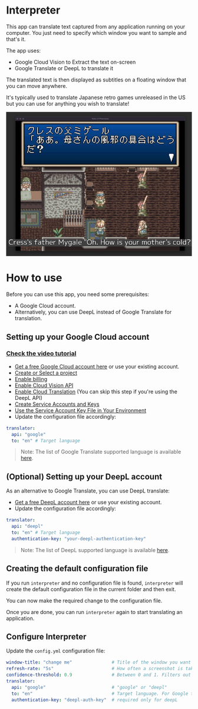 # Interpreter

This app can translate text captured from any application running on your computer. You just need to 
specify which window you want to sample and that's it.

The app uses:
* Google Cloud Vision to Extract the text on-screen
* Google Translate or DeepL to translate it

The translated text is then displayed as subtitles on a floating window that you can move anywhere.

It's typically used to translate Japanese retro games unreleased in the US but you can use for anything you wish to translate!

![sample](sample.jpg)

# How to use

Before you can use this app, you need some prerequisites:

* A Google Cloud account.
* Alternatively, you can use DeepL instead of Google Translate for translation.

## Setting up your Google Cloud account

### [Check the video tutorial](https://www.youtube.com/watch?v=FLt-UyoNW9w)

* [Get a free Google Cloud account here](https://cloud.google.com/free) or use your existing account.
* [Create or Select a project](https://cloud.google.com/translate/docs/setup#project)
* [Enable billing](https://cloud.google.com/translate/docs/setup#billing)
* [Enable Cloud Vision API](https://cloud.google.com/vision/docs/setup#api) 
* [Enable Cloud Translation](https://cloud.google.com/translate/docs/setup#api) (You can skip this step if you're using the DeepL API)
* [Create Service Accounts and Keys](https://cloud.google.com/translate/docs/setup#creating_service_accounts_and_keys)
* [Use the Service Account Key File in Your Environment](https://cloud.google.com/translate/docs/setup#using_the_service_account_key_file_in_your_environment)
* Update the configuration file accordingly:
```yml
translator:
  api: "google"
  to: "en" # Target language
```

> Note: The list of Google Translate supported language is available [here](https://cloud.google.com/translate/docs/languages).

## (Optional) Setting up your DeepL account

As an alternative to Google Translate, you can use DeepL translate:

* [Get a free DeepL account here](https://www.deepl.com/pro-checkout/account?productId=1200&yearly=false&trial=false) or use your existing account.
* Update the configuration file accordingly:
```yml
translator:
  api: "deepl"
  to: "en" # Target language
  authentication-key: "your-deepl-authentication-key"
```

> Note: The list of DeepL supported language is available [here](https://www.deepl.com/en/docs-api/translating-text).
 
## Creating the default configuration file

If you run `interpreter` and no configuration file is found, `interpreter` will create the default
configuration file in the current folder and then exit.

You can now make the required change to the configuration file.

Once you are done, you can run `interpreter` again to start translating an application.

## Configure Interpreter

Update the `config.yml` configuration file:

```yml
window-title: "change me"               # Title of the window you want to capture. It can be any part of the window title, for instance "Tales" for "Tales of Phantasia".
refresh-rate: "5s"                      # How often a screenshot is taken
confidence-threshold: 0.9               # Between 0 and 1. Filters out any OCR character with a confidence score below the threshold.
translator:
  api: "google"                         # "google" or "deepl"
  to: "en"                              # Target language. For Google translate, please check here: https://cloud.google.com/translate/docs/languages. For deepL, please check here: https://www.deepl.com/en/docs-api/translating-text
  authentication-key: "deepl-auth-key"  # required only for deepL
```

